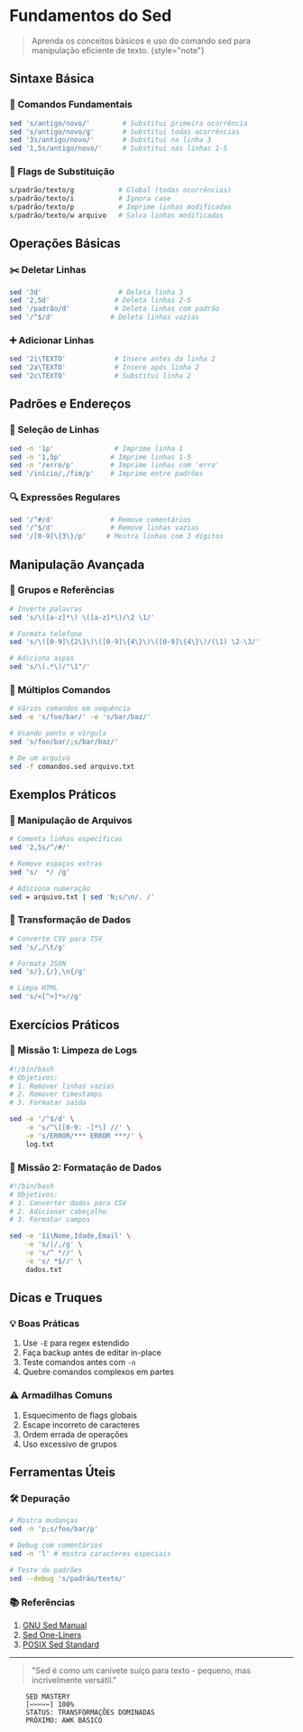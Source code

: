 # Fundamentos do Sed

> Aprenda os conceitos básicos e uso do comando sed para manipulação eficiente de texto.
> {style="note"}

## Sintaxe Básica

### 🎯 Comandos Fundamentais
```bash
sed 's/antigo/novo/'        # Substitui primeira ocorrência
sed 's/antigo/novo/g'       # Substitui todas ocorrências
sed '3s/antigo/novo/'       # Substitui na linha 3
sed '1,5s/antigo/novo/'     # Substitui nas linhas 1-5
```

### 🔄 Flags de Substituição
```bash
s/padrão/texto/g           # Global (todas ocorrências)
s/padrão/texto/i           # Ignora case
s/padrão/texto/p           # Imprime linhas modificadas
s/padrão/texto/w arquivo   # Salva linhas modificadas
```

## Operações Básicas

### ✂️ Deletar Linhas
```bash
sed '3d'                   # Deleta linha 3
sed '2,5d'                # Deleta linhas 2-5
sed '/padrão/d'           # Deleta linhas com padrão
sed '/^$/d'              # Deleta linhas vazias
```

### ➕ Adicionar Linhas
```bash
sed '2i\TEXTO'            # Insere antes da linha 2
sed '2a\TEXTO'            # Insere após linha 2
sed '2c\TEXTO'            # Substitui linha 2
```

## Padrões e Endereços

### 🎯 Seleção de Linhas
```bash
sed -n '1p'               # Imprime linha 1
sed -n '1,5p'            # Imprime linhas 1-5
sed -n '/erro/p'         # Imprime linhas com 'erro'
sed '/início/,/fim/p'    # Imprime entre padrões
```

### 🔍 Expressões Regulares
```bash
sed '/^#/d'              # Remove comentários
sed '/^$/d'              # Remove linhas vazias
sed '/[0-9]\{3\}/p'     # Mostra linhas com 3 dígitos
```

## Manipulação Avançada

### 💾 Grupos e Referências
```bash
# Inverte palavras
sed 's/\([a-z]*\) \([a-z]*\)/\2 \1/'

# Formata telefone
sed 's/\([0-9]\{2\}\)\([0-9]\{4\}\)\([0-9]\{4\}\)/(\1) \2-\3/'

# Adiciona aspas
sed 's/\(.*\)/"\1"/'
```

### 🔄 Múltiplos Comandos
```bash
# Vários comandos em sequência
sed -e 's/foo/bar/' -e 's/bar/baz/'

# Usando ponto e vírgula
sed 's/foo/bar/;s/bar/baz/'

# De um arquivo
sed -f comandos.sed arquivo.txt
```

## Exemplos Práticos

### 📝 Manipulação de Arquivos
```bash
# Comenta linhas específicas
sed '2,5s/^/#/'

# Remove espaços extras
sed 's/  */ /g'

# Adiciona numeração
sed = arquivo.txt | sed 'N;s/\n/. /'
```

### 🔧 Transformação de Dados
```bash
# Converte CSV para TSV
sed 's/,/\t/g'

# Formata JSON
sed 's/},{/},\n{/g'

# Limpa HTML
sed 's/<[^>]*>//g'
```

## Exercícios Práticos

### 🎯 Missão 1: Limpeza de Logs
```bash
#!/bin/bash
# Objetivos:
# 1. Remover linhas vazias
# 2. Remover timestamps
# 3. Formatar saída

sed -e '/^$/d' \
    -e 's/^\[[0-9: -]*\] //' \
    -e 's/ERROR/*** ERROR ***/' \
    log.txt
```

### 🎯 Missão 2: Formatação de Dados
```bash
#!/bin/bash
# Objetivos:
# 1. Converter dados para CSV
# 2. Adicionar cabeçalho
# 3. Formatar campos

sed -e '1i\Nome,Idade,Email' \
    -e 's/|/,/g' \
    -e 's/^ *//' \
    -e 's/ *$//' \
    dados.txt
```

## Dicas e Truques

### 💡 Boas Práticas
1. Use `-E` para regex estendido
2. Faça backup antes de editar in-place
3. Teste comandos antes com `-n`
4. Quebre comandos complexos em partes

### ⚠️ Armadilhas Comuns
1. Esquecimento de flags globais
2. Escape incorreto de caracteres
3. Ordem errada de operações
4. Uso excessivo de grupos

## Ferramentas Úteis

### 🛠️ Depuração
```bash
# Mostra mudanças
sed -n 'p;s/foo/bar/p' 

# Debug com comentários
sed -n 'l' # mostra caracteres especiais

# Teste de padrões
sed --debug 's/padrão/texto/'
```

### 📚 Referências
1. [GNU Sed Manual](https://www.gnu.org/software/sed/manual/sed.html)
2. [Sed One-Liners](http://sed.sourceforge.net/sed1line.txt)
3. [POSIX Sed Standard](https://pubs.opengroup.org/onlinepubs/9699919799/utilities/sed.html)

---

> "Sed é como um canivete suíço para texto - pequeno, mas incrivelmente versátil."

```ascii
    SED MASTERY
    [✂️✂️✂️✂️✂️] 100%
    STATUS: TRANSFORMAÇÕES DOMINADAS
    PRÓXIMO: AWK BÁSICO
```